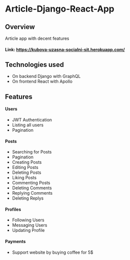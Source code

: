 # Article-Django-React-App

## Overview

Article app with decent features

#### **Link: https://kubova-uzasna-socialni-sit.herokuapp.com/**

## Technologies used

- On backend Django with GraphQL
- On frontend React with Apollo

## Features

#### Users

- JWT Authentication
- Listing all users
- Pagination

#### Posts

- Searching for Posts
- Pagination
- Creating Posts
- Editing Posts
- Deleting Posts
- Liking Posts
- Commenting Posts
- Deleting Comments
- Replying Comments
- Deleting Replys

#### Profiles

- Following Users
- Messaging Users
- Updating Profile

#### Payments

- Support website by buying coffee for 5$
